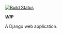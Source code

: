 [![Build Status](https://travis-ci.org/endamccarthy/ChampionshipChallenge.svg?branch=master)](https://travis-ci.org/endamccarthy/ChampionshipChallenge)

***WIP***

A Django web application.
